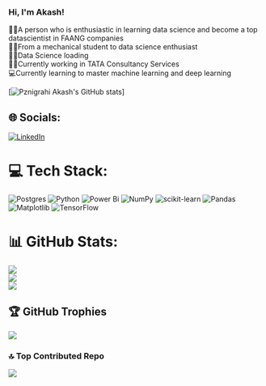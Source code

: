 

### Hi, I'm Akash!
👨‍💼A person who is enthusiastic in learning data science and become a top datascientist in FAANG companies<br/>
👨‍🎓From a mechanical student to data science enthusiast<br/>
🧑‍💻Data Science loading<br/>
🫶🏼Currently working in TATA Consultancy Services<br/>
💻Currently learning to master machine learning and deep learning<br/>

[![ Pznigrahi Akash's GitHub stats](https://github-readme-stats.vercel.app/api?username=akash-datascientists&show_icons=true&theme=radical)]





## 🌐 Socials:
[![LinkedIn](https://img.shields.io/badge/LinkedIn-%230077B5.svg?logo=linkedin&logoColor=white)](https://linkedin.com/in/www.linkedin.com/in/akash-panigrahi-5251b4274) 

# 💻 Tech Stack:
![Postgres](https://img.shields.io/badge/postgres-%23316192.svg?style=for-the-badge&logo=postgresql&logoColor=white)
![Python](https://img.shields.io/badge/python-3670A0?style=for-the-badge&logo=python&logoColor=ffdd54)
![Power Bi](https://img.shields.io/badge/power_bi-F2C811?style=for-the-badge&logo=powerbi&logoColor=black) 
![NumPy](https://img.shields.io/badge/numpy-%23013243.svg?style=for-the-badge&logo=numpy&logoColor=white)
![scikit-learn](https://img.shields.io/badge/scikit--learn-%23F7931E.svg?style=for-the-badge&logo=scikit-learn&logoColor=white) 
![Pandas](https://img.shields.io/badge/pandas-%23150458.svg?style=for-the-badge&logo=pandas&logoColor=white)
![Matplotlib](https://img.shields.io/badge/Matplotlib-%23ffffff.svg?style=for-the-badge&logo=Matplotlib&logoColor=black)
![TensorFlow](https://img.shields.io/badge/TensorFlow-%23FF6F00.svg?style=for-the-badge&logo=TensorFlow&logoColor=white) 
# 📊 GitHub Stats:
![](https://github-readme-stats.vercel.app/api?username=akash-datascientists&theme=dark&hide_border=false&include_all_commits=false&count_private=false)<br/>
![](https://github-readme-streak-stats.herokuapp.com/?user=akash-datascientists&theme=dark&hide_border=false)<br/>
![](https://github-readme-stats.vercel.app/api/top-langs/?username=akash-datascientists&theme=dark&hide_border=false&include_all_commits=false&count_private=false&layout=compact)

## 🏆 GitHub Trophies
![](https://github-profile-trophy.vercel.app/?username=akash-datascientists&theme=radical&no-frame=false&no-bg=true&margin-w=4)

### 🔝 Top Contributed Repo
![](https://github-contributor-stats.vercel.app/api?username=akash-datascientists&limit=5&theme=dark&combine_all_yearly_contributions=true)

<!-- Proudly created with GPRM ( https://gprm.itsvg.in ) -->
